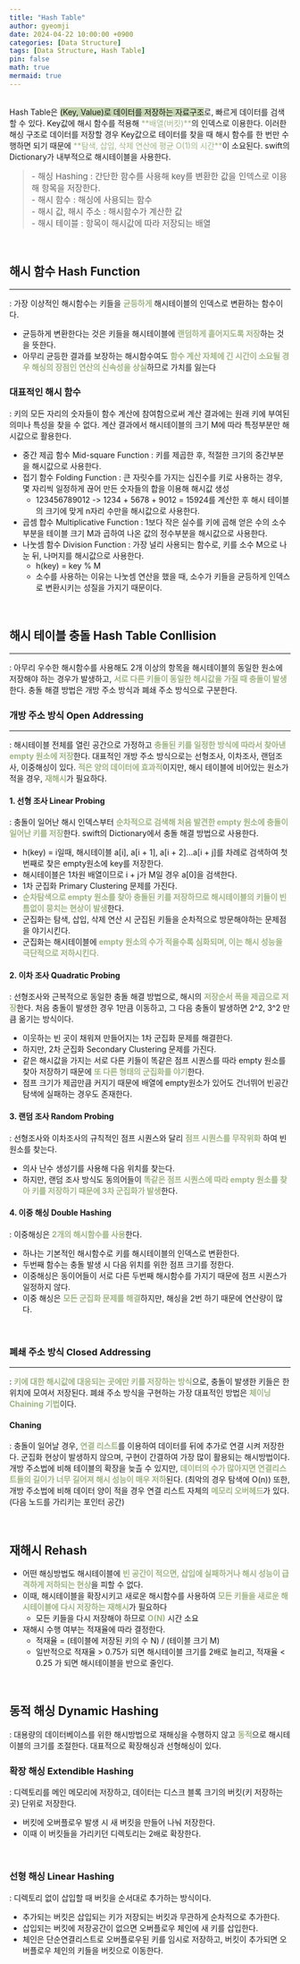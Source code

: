 ```yaml
---
title: "Hash Table"
author: gyeomji
date: 2024-04-22 10:00:00 +0900
categories: [Data Structure]
tags: [Data Structure, Hash Table]
pin: false
math: true
mermaid: true
---
```


<br/> 
Hash Table은 <span style='background-color:#c8d8b4'>(Key, Value)로 데이터를 저장하는 자료구조</span>로, 빠르게 데이터를 검색할 수 있다. Key값에 해시 함수를 적용해 <span style="color:#9fb584">**배열(버킷)**</span>의 인덱스로 이용한다. 이러한 해싱 구조로 데이터를 저장할 경우 Key값으로 테이터를 찾을 때 해시 함수를 한 번만 수행하면 되기 때문에  <span style="color:#9fb584">**탐색, 삽입, 삭제 연산에 평균 O(1)의 시간**</span>이 소요된다. swift의 Dictionary가 내부적으로 해시테이블을 사용한다.

><span style="font-size: 15px"> - 해싱 Hashing : 간단한 함수를 사용해 key를 변환한 값을 인덱스로 이용해 항목을 저장한다.<br />- 해시 함수 : 해싱에 사용되는 함수<br />- 해시 값, 해시 주소 : 해시함수가 계산한 값<br />- 해시 테이블 : 항목이 해시값에 따라 저장되는 배열</span>

<br/> 

## 해시 함수 Hash Function

---

: 가장 이상적인 해시함수는 키들을 <span style="color:#9fb584">**균등하게**</span> 해시테이블의 인덱스로 변환하는 함수이다.

 - 균등하게 변환한다는 것은 키들을 해시테이블에 <span style="color:#9fb584">**랜덤하게 흩어지도록 저장**</span>하는 것을 뜻한다.
 - 아무리 균등한 결과를 보장하는 해시함수여도 <span style="color:#9fb584">**함수 계산 자체에 긴 시간이 소요될 경우 해싱의 장점인 연산의 신속성을 상실**</span>하므로 가치를 잃는다

### 대표적인 해시 함수

: 키의 모든 자리의 숫자들이 함수 계산에 참여함으로써 계산 결과에는 원래 키에 부여된 의미나 특성을 찾을 수 없다. 계산 결과에서 해시테이블의 크기 M에 따라 특정부분만 해시값으로 활용한다.

 - 중간 제곱 함수 Mid-square Function
    : 키를 제곱한 후, 적절한 크기의 중간부분을 해시값으로 사용한다.
 - 접기 함수 Folding Function
    : 큰 자릿수를 가지는 십진수를 키로 사용하는 경우, 몇 자리씩 일정하게 끊어 만든 숫자들의 합을 이용해 해시값 생성
    - 123456789012 -> 1234 + 5678 + 9012 = 15924를 계산한 후 해시 테이블의 크기에 맞게 n자리 수만을 해시값으로 사용한다.
 - 곱셈 합수 Multiplicative Function
    : 1보다 작은 실수를 키에 곱해 얻은 수의 소수 부분을 테이블 크기 M과 곱하여 나온 값의 정수부분을 해시값으로 사용한다.
 - 나눗셈 함수 Division Function
    : 가장 널리 사용되는 함수로, 키를 소수 M으로 나눈 뒤, 나머지를 해시값으로 사용한다.
    - h(key) = key % M
    - 소수를 사용하는 이유는 나눗셈 연산을 했을 때, 소수가 키들을 균등하게 인덱스로 변환시키는 성질을 가지기 때문이다.

<br />

## 해시 테이블 충돌 Hash Table Conllision

---

: 아무리 우수한 해시함수를 사용해도 2개 이상의 항목을 해시테이블의 동일한 원소에 저장해야 하는 경우가 발생하고, <span style="color:#9fb584">**서로 다른 키들이 동일한 해시값을 가질 때 충돌이 발생**</span>한다. 충돌 해결 방법은 개방 주소 방식과 폐쇄 주소 방식으로 구분한다.

### 개방 주소 방식 Open Addressing

---

: 해시테이블 전체를 열린 공간으로 가정하고 <span style="color:#9fb584">**충돌된 키를 일정한 방식에 따라서 찾아낸 empty 원소에 저장**</span>한다. 대표적인 개방 주소 방식으로는 선형조사, 이차조사, 랜덤조사, 이중해싱이 있다. <span style="color:#9fb584">**적은 양의 데이터에 효과적**</span>이지만, 해시 테이블에 비어있는 원소가 적을 경우, <span style="color:#9fb584">**재해시**</span>가 필요하다.

#### 1. 선형 조사 Linear Probing
   
: 충돌이 일어난 해시 인덱스부터 <span style="color:#9fb584">**순차적으로 검색해 처음 발견한 empty 원소에 충돌이 일어난 키를 저장**</span>한다. swift의 Dictionary에서 충돌 해결 방법으로 사용한다.

- h(key) = i일때, 해시테이블 a[i], a[i + 1], a[i + 2]...a[i + j]를 차례로 검색하여 첫번째로 찾은 empty원소에 key를 저장한다.
- 해시테이블은 1차원 배열이므로 i + j가 M일 경우 a[0]을 검색한다.
- 1차 군집화 Primary Clustering 문제를 가진다.
- <span style="color:#9fb584">**순차탐색으로 empty 원소를 찾아 충돌된 키를 저장하므로 해시테이블의 키들이 빈틈없이 뭉치는 현상이 발생**</span>한다.
- 군집화는 탐색, 삽입, 삭제 연산 시 군집된 키들을 순차적으로 방문해야하는 문제점을 야기시킨다.
- 군집화는 해시테이블에 <span style="color:#9fb584">**empty 원소의 수가 적을수록 심화되며, 이는 해시 성능을 극단적으로 저하시킨다.**</span>


#### 2. 이차 조사 Quadratic Probing

: 선형조사와 근복적으로 동일한 충돌 해결 방법으로, 해시의 <span style="color:#9fb584">**저장순서 폭을 제곱으로 저장**</span>한다. 처음 충돌이 발생한 경우 1만큼 이동하고, 그 다음 충돌이 발생하면 2^2, 3^2 만큼 옮기는 방식이다.

- 이웃하는 빈 곳이 채워져 만들어지는 1차 군집화 문제를 해결한다.
- 하지만, 2차 군집화 Secondary Clustering 문제를 가진다.
- 같은 해시값을 가지는 서로 다른 키들이 똑같은 점프 시퀀스를 따라 empty 원소를 찾아 저장하기 때문에 <span style="color:#9fb584">**또 다른 형태의 군집화를 야기**</span>한다.
- 점프 크기가 제곱만큼 커지기 때문에 배열에 empty원소가 있어도 건너뛰어 빈공간 탐색에 실패하는 경우도 존재한다.


#### 3. 랜덤 조사 Random Probing

: 선형조사와 이차조사의 규칙적인 점프 시퀀스와 달리 <span style="color:#9fb584">**점프 시퀀스를 무작위화**</span> 하여 빈 원소를 찾는다.

- 의사 난수 생성기를 사용해 다음 위치를 찾는다.
- 하지만, 랜덤 조사 방식도 동의어들이 <span style="color:#9fb584">**똑같은 점프 시퀀스에 따라 empty 원소를 찾아 키를 저장하기 때문에 3차 군집화가 발생**</span>한다.


#### 4. 이중 해싱 Double Hashing

: 이중해싱은 <span style="color:#9fb584">**2개의 해시함수를 사용**</span>한다.

- 하나는 기본적인 해시함수로 키를 해시테이블의 인덱스로 변환한다.
- 두번째 함수는 충돌 발생 시 다음 위치를 위한 점프 크기를 정한다.
- 이중해싱은 동이어들이 서로 다른 두번째 해시함수를 가지기 때문에 점프 시퀀스가 일정하지 않다.
- 이중 해싱은 <span style="color:#9fb584">**모든 군집화 문제를 해결**</span>하지만, 해싱을 2번 하기 때문에 연산량이 많다.

<br />

### 폐쇄 주소 방식 Closed Addressing

---

: <span style="color:#9fb584">**키에 대한 해시값에 대응되는 곳에만 키를 저장하는 방식**</span>으로, 충돌이 발생한 키들은 한 위치에 모여서 저장된다. 폐쇄 주소 방식을 구현하는 가장 대표적인 방법은 <span style="color:#9fb584">**체이닝 Chaining 기법**</span>이다.


#### Chaning

: 충돌이 일어날 경우, <span style="color:#9fb584">**연결 리스트**</span>를 이용하여 데이터를 뒤에 추가로 연결 시켜 저장한다. 군집화 현상이 발생하지 않으며, 구현이 간결하여 가장 많이 활용되는 해시방법이다. 개방 주소법에 비해 테이블의 확장을 늦츨 수 있지만, <span style="color:#9fb584">**데이터의 수가 많아지면 연결리스트들의 길이가 너무 길어져 해시 성능이 매우 저하**</span>된다. (최악의 경우 탐색에 O(n)) 또한, 개방 주소법에 비해 데이터 양이 적을 경우 연결 리스트 자체의 <span style="color:#9fb584">**메모리 오버헤드**</span>가 있다. (다음 노드를 가리키는 포인터 공간) 

<br />

## 재해시 Rehash

- 어떤 해싱방법도 해시테이블에 <span style="color:#9fb584">**빈 공간이 적으면, 삽입에 실패하거나 해시 성능이 급격하게 저하되는 현상**</span>을 피할 수 없다.
- 이때, 해시테이블을 확장시키고 새로운 해시함수를 사용하여 <span style="color:#9fb584">**모든 키들을 새로운 해시테이블에 다시 저장하는 재해시**</span>가 필요하다
  - 모든 키들을 다시 저장해야 하므로 <span style="color:#9fb584">**O(N)**</span> 시간 소요
- 재해시 수행 여부는 적재율에 따라 결정한다.
  - 적재율 = (테이블에 저장된 키의 수 N) / (테이블 크기 M)
  - 일반적으로 적재율 > 0.75가 되면 해시테이블 크기를 2배로 늘리고, 적재율 < 0.25 가 되면 해시테이블을 반으로 줄인다.

<br />

## 동적 해싱 Dynamic Hashing

: 대용량의 데이터베이스를 위한 해시방법으로 재해싱을 수행하지 않고 <span style="color:#9fb584">**동적**</span>으로 해시테이블의 크기를 조절한다. 대표적으로 확장해싱과 선형해싱이 있다.


### 확장 해싱 Extendible Hashing

: 디렉토리를 메인 메모리에 저장하고, 데이터는 디스크 블록 크기의 버킷(키 저장하는 곳) 단위로 저장한다.

- 버킷에 오버플로우 발생 시 새 버킷을 만들어 나눠 저장한다.
- 이때 이 버킷들을 가리키던 디렉토리는 2배로 확장한다.

<br />

### 선형 해싱 Linear Hashing

: 디렉토리 없이 삽입할 때 버킷을 순서대로 추가하는 방식이다.

- 추가되는 버킷은 삽입되는 키가 저장되는 버킷과 무관하게 순차적으로 추가한다.
- 삽입되는 버킷에 저장공간이 없으면 오버플로우 체인에 새 키를 삽입한다.
- 체인은 단순연결리스트로 오버플로우된 키를 임시로 저장하고, 버킷이 추가되면 오버플로우 체인의 키들을 버킷으로 이동한다.
  

<br />

[^footnote]: The footnote source
[^fn-nth-2]: The 2nd footnote source
